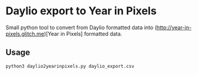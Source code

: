 # Daylio export to Year in Pixels

Small python tool to convert from Daylio formatted data into (http://year-in-pixels.glitch.me)[Year in Pixels] formatted data.

## Usage

    python3 daylio2yearinpixels.py daylio_export.csv


